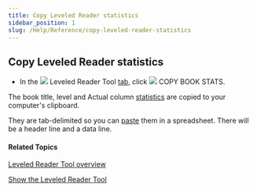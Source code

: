 ```yaml
---
title: Copy Leveled Reader statistics
sidebar_position: 1
slug: /Help/Reference/copy-leveled-reader-statistics
---
```


## Copy Leveled Reader statistics

-   In the ![](/ref-docs-assets/images/Tasks/Edit_tasks/Leveled_Reader_Tool/Leveled_Reader_Tool_icon.png) Leveled Reader Tool [tab](../../../Concepts/Tool_Box.md), click ![](/ref-docs-assets/images/Tasks/Edit_tasks/Leveled_Reader_Tool/CopyLR_stats.png) COPY BOOK STATS.
    

The book title, level and Actual column [statistics](Review_Count_and_Length_information.md) are copied to your computer's clipboard.

They are tab-delimited so you can [paste](../../../User_Interface/Keyboard_Shortcuts/Keyboard_Shortcuts_overview.md) them in a spreadsheet. There will be a header line and a data line.

#### Related Topics

[Leveled Reader Tool overview](Leveled_Reader_Tool_overview.md)

[Show the Leveled Reader Tool](Show_the_Leveled_Reader_Tool.md)